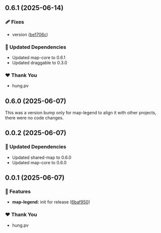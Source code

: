 ## 0.6.1 (2025-06-14)

### 🩹 Fixes

- version ([be1706c](https://github.com/hung4564/vue-library/commit/be1706c))

### 🧱 Updated Dependencies

- Updated map-core to 0.6.1
- Updated draggable to 0.3.0

### ❤️ Thank You

- hung.pv

## 0.6.0 (2025-06-07)

This was a version bump only for map-legend to align it with other projects, there were no code changes.

## 0.0.2 (2025-06-07)

### 🧱 Updated Dependencies

- Updated shared-map to 0.6.0
- Updated map-core to 0.6.0

## 0.0.1 (2025-06-07)

### 🚀 Features

- **map-legend:** init for release ([6baf950](https://github.com/hung4564/vue-library/commit/6baf950))

### ❤️ Thank You

- hung.pv
